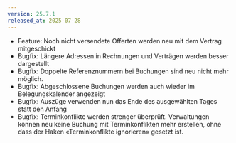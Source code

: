 ```yaml
---
version: 25.7.1
released_at: 2025-07-28
---
```


- Feature: Noch nicht versendete Offerten werden neu mit dem Vertrag mitgeschickt
- Bugfix: Längere Adressen in Rechnungen und Verträgen werden besser dargestellt
- Bugfix: Doppelte Referenznummern bei Buchungen sind neu nicht mehr möglich. 
- Bugfix: Abgeschlossene Buchungen werden auch wieder im Belegungskalender angezeigt 
- Bugfix: Auszüge verwenden nun das Ende des ausgewählten Tages statt den Anfang
- Bugfix: Terminkonflikte werden strenger überprüft. Verwaltungen können neu keine Buchung mit Terminkonflikten mehr erstellen, ohne dass der Haken «Terminkonflikte ignorieren» gesetzt ist. 
